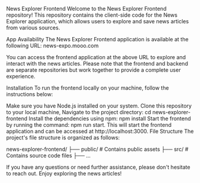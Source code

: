 News Explorer Frontend
Welcome to the News Explorer Frontend repository! This repository contains the client-side code for the News Explorer application, which allows users to explore and save news articles from various sources.

App Availability
The News Explorer Frontend application is available at the following URL: news-expo.mooo.com

You can access the frontend application at the above URL to explore and interact with the news articles. 
Please note that the frontend and backend are separate repositories but work together to provide a complete user experience.

Installation
To run the frontend locally on your machine, follow the instructions below:

Make sure you have Node.js installed on your system.
Clone this repository to your local machine,
Navigate to the project directory: cd news-explorer-frontend
Install the dependencies using npm: npm install
Start the frontend by running the command: npm run start. This will start the frontend application and can be accessed at http://localhost:3000.
File Structure
The project's file structure is organized as follows:


news-explorer-frontend/
├── public/       # Contains public assets
├── src/          # Contains source code files
├── ...

If you have any questions or need further assistance, please don't hesitate to reach out. Enjoy exploring the news articles!
